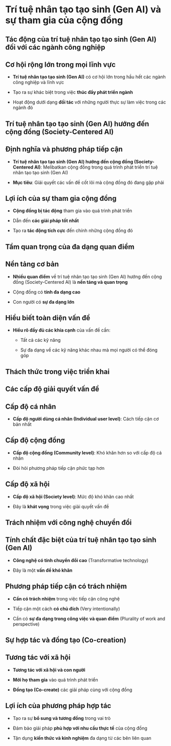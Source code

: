 # Trí tuệ nhân tạo tạo sinh (Gen AI) và sự tham gia của cộng đồng

## Tác động của trí tuệ nhân tạo tạo sinh (Gen AI) đối với các ngành công nghiệp

## Cơ hội rộng lớn trong mọi lĩnh vực

- **Trí tuệ nhân tạo tạo sinh (Gen AI)** có cơ hội lớn trong hầu hết các ngành công nghiệp và lĩnh vực
    
- Tạo ra sự khác biệt trong việc **thúc đẩy phát triển ngành**
    
- Hoạt động dưới dạng **đối tác** với những người thực sự làm việc trong các ngành đó
    

## Trí tuệ nhân tạo tạo sinh (Gen AI) hướng đến cộng đồng (Society-Centered AI)

## Định nghĩa và phương pháp tiếp cận

- **Trí tuệ nhân tạo tạo sinh (Gen AI) hướng đến cộng đồng (Society-Centered AI)**: Melibatkan cộng đồng trong quá trình phát triển trí tuệ nhân tạo tạo sinh (Gen AI)
    
- **Mục tiêu**: Giải quyết các vấn đề cốt lõi mà cộng đồng đó đang gặp phải
    

## Lợi ích của sự tham gia cộng đồng

- **Cộng đồng bị tác động** tham gia vào quá trình phát triển
    
- Dẫn đến **các giải pháp tốt nhất**
    
- Tạo ra **tác động tích cực** đến chính những cộng đồng đó
    

## Tầm quan trọng của đa dạng quan điểm

## Nền tảng cơ bản

- **Nhiều quan điểm** về trí tuệ nhân tạo tạo sinh (Gen AI) hướng đến cộng đồng (Society-Centered AI) là **nền tảng và quan trọng**
    
- Cộng đồng có **tính đa dạng cao**
    
- Con người có **sự đa dạng lớn**
    

## Hiểu biết toàn diện vấn đề

- **Hiểu rõ đầy đủ các khía cạnh** của vấn đề cần:
    
    - Tất cả các kỹ năng
        
    - Sự đa dạng về các kỹ năng khác nhau mà mọi người có thể đóng góp
        

## Thách thức trong việc triển khai

## Các cấp độ giải quyết vấn đề

## Cấp độ cá nhân

- **Cấp độ người dùng cá nhân (Individual user level)**: Cách tiếp cận cơ bản nhất
    

## Cấp độ cộng đồng

- **Cấp độ cộng đồng (Community level)**: Khó khăn hơn so với cấp độ cá nhân
    
- Đòi hỏi phương pháp tiếp cận phức tạp hơn
    

## Cấp độ xã hội

- **Cấp độ xã hội (Society level)**: Mức độ khó khăn cao nhất
    
- Đây là **khát vọng** trong việc giải quyết vấn đề
    

## Trách nhiệm với công nghệ chuyển đổi

## Tính chất đặc biệt của trí tuệ nhân tạo tạo sinh (Gen AI)

- **Công nghệ có tính chuyển đổi cao** (Transformative technology)
    
- Đây là một **vấn đề khó khăn**
    

## Phương pháp tiếp cận có trách nhiệm

- **Cần có trách nhiệm** trong việc tiếp cận công nghệ
    
- Tiếp cận một cách **có chủ đích** (Very intentionally)
    
- Cần có **sự đa dạng trong công việc và quan điểm** (Plurality of work and perspective)
    

## Sự hợp tác và đồng tạo (Co-creation)

## Tương tác với xã hội

- **Tương tác với xã hội và con người**
    
- **Mời họ tham gia** vào quá trình phát triển
    
- **Đồng tạo (Co-create)** các giải pháp cùng với cộng đồng
    

## Lợi ích của phương pháp hợp tác

- Tạo ra sự **bổ sung và tương đồng** trong vai trò
    
- Đảm bảo giải pháp **phù hợp với nhu cầu thực tế** của cộng đồng
    
- Tận dụng **kiến thức và kinh nghiệm** đa dạng từ các bên liên quan